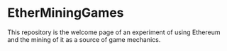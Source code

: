 # EtherMiningGames
This repository is the welcome page of an experiment of using Ethereum and the mining of it as a source of game mechanics.
